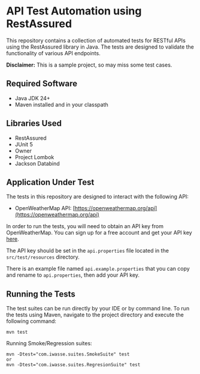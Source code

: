 # API Test Automation using RestAssured

This repository contains a collection of automated tests for RESTful APIs using the RestAssured library in Java. The tests are designed to validate the functionality of various API endpoints.

**Disclaimer:** This is a sample project, so may miss some test cases.

## Required Software
- Java JDK 24+
- Maven installed and in your classpath


## Libraries Used
- RestAssured
- JUnit 5
- Owner
- Project Lombok
- Jackson Databind

## Application Under Test

The tests in this repository are designed to interact with the following API:
- OpenWeatherMap API: [https://openweathermap.org/api](https://openweathermap.org/api)

In order to run the tests, you will need to obtain an API key from OpenWeatherMap. You can sign up for a free account and get your API key [here](https://home.openweathermap.org/users/sign_up).

The API key should be set in the `api.properties` file located in the `src/test/resources` directory.

There is an example file named `api.example.properties` that you can copy and rename to `api.properties`, then add your API key.

## Running the Tests

The test suites can be run directly by your IDE or by command line.
To run the tests using Maven, navigate to the project directory and execute the following command:

```
mvn test
```

Running Smoke/Regression suites:
```
mvn -Dtest="com.iwasse.suites.SmokeSuite" test
or
mvn -Dtest="com.iwasse.suites.RegresionSuite" test
```